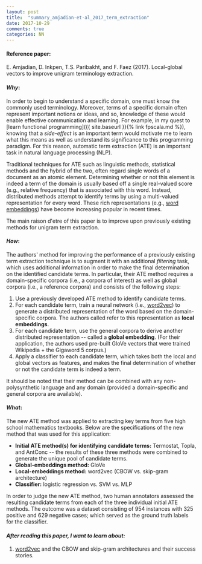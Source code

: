 ```yaml
---
layout: post
title:  "summary_amjadian-et-al_2017_term_extraction"
date: 2017-10-29
comments: true
categories: NN
---
```

#### **Reference paper**:

E. Amjadian, D. Inkpen, T.S. Paribakht, and F. Faez (2017). Local-global vectors
to improve unigram terminology extraction.

#### **_Why_:**

In order to begin to understand a specific domain, one must know the commonly used
terminology. Moreover, terms of a specific domain often represent important notions
or ideas, and so, knowledge of these would enable effective communication and learning.
For example, in my quest to [learn functional programming]({{ site.baseurl }}{% link fpscala.md %}),
knowing that a *side-effect* is an important term would motivate me to learn what
this means as well as understand its significance to this programming paradigm.
For this reason, automatic term extraction (ATE) is an important task in natural
language processing (NLP).

Traditional techniques for ATE such as linguistic methods, statistical methods
and the hybrid of the two, often regard single words of a document as an atomic
element. Determining whether or not this element is indeed a term of the domain is usually
based off a single real-valued score (e.g., relative frequency) that is associated
with this word. Instead, distributed methods attempt to identify terms by using
a multi-valued representation for every word. These rich representations (e.g., [word embeddings](https://en.wikipedia.org/wiki/Word_embedding)) have become increasing
popular in recent times.

The main raison d'etre of this paper is to improve upon previously existing
methods for unigram term extraction.

#### **_How_:**

The authors' method for improving the performance of a previously existing term extraction
technique is to augment it with an additional *filtering* task, which uses additional information
in order to make the final determination on the identified candidate terms.
In particular, their ATE method requires a domain-specific
corpora (i.e., a corpora of interest) as well as global corpora (i.e., a reference corpora)
and consists of the following steps:

1. Use a previously developed ATE method to identify candidate terms.
2. For each candidate term, train a neural network (i.e., [word2vec](https://en.wikipedia.org/wiki/Word2vec)) to generate
a distributed representation of the word based on the domain-specific corpora. The
authors called refer to this representation as **local embeddings**.
3. For each candidate term, use the general corpora to derive another distributed
representation -- called a **global embedding**. (For their application, the authors
used pre-built GloVe vectors that were trained Wikipedia + the Gigaword 5 corpus.)
4. Apply a classifier to each candidate term, which takes both the local and
global vectors as features, and makes the final determination of whether or not
the candidate term is indeed a term.  

It should be noted that their method can be combined with any non-polysynthetic language
and any domain (provided a domain-specific and general corpora are available).

#### **_What_:**

The new ATE method was applied to extracting key terms from five high school
mathematics textbooks. Below are the specifications of the new method that was
used for this application:

- **Initial ATE method(s) for identifying candidate terms:** Termostat, Topla, and
AntConc -- the results of these three methods were combined to generate the
unique pool of candidate terms.
- **Global-embeddings method:** GloVe
- **Local-embeddings method:** word2vec (CBOW vs. skip-gram architecture)
- **Classifier:** logistic regression vs. SVM vs. MLP

In order to judge the new ATE method, two human annotators assessed the resulting
candidate terms from each of the three individual initial ATE methods. The outcome
was a dataset consisting of 954 instances with 325 positive and 629 negative cases;
which served as the ground truth labels for the classifier.

#### **_After reading this paper, I want to learn about:_**

1. [word2vec](https://en.wikipedia.org/wiki/Word2vec) and the CBOW and skip-gram
architectures and their success stories.
